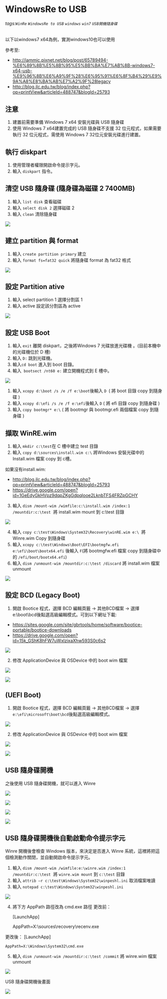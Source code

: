 # WindowsRe to USB
###### tags:`WinRe` `WindowsRe to USB` `windows` `win7` `USB開機隨身碟`
以下以windows7 x64為例，實測windows10也可以使用

參考至:
 - http://iammic.pixnet.net/blog/post/65789494-%E6%89%8B%E5%8B%95%E5%BB%BA%E7%AB%8B-windows7-x64-usb-%E9%96%8B%E6%A9%9F%28%E6%95%91%E6%8F%B4%29%E9%9A%A8%E8%BA%AB%E7%A2%9F%28legacy
  - http://blog.ilc.edu.tw/blog/index.php?op=printView&articleId=488747&blogId=25793

## 注意

1.  建置前需要準備 Windows 7 x64 安裝光碟與 USB 隨身碟
2.  使用 Windows 7 x64建置完成的 USB 隨身碟不支援 32 位元程式，如果需要執行 32 位元程式，需使用 Windows 7 32位元安裝光碟進行建置。

## 執行 diskpart

1.  使用管理者權限開啟命令提示字元。
2.  輸入 `diskpart` 指令。

## 清空 USB 隨身碟 (隨身碟為磁碟 2 7400MB)

1.  輸入 `list disk` 查看磁碟
2.  輸入 `select disk 2` 選擇磁碟 2
3.  輸入 `clean` 清除隨身碟

![](https://lh6.googleusercontent.com/Ut5s9N3mULsGLhIqI_3e-VJrwYPRnAflOWOQ67CdErApqmUgRLbQ_d8TvbjM722OVntHQXdnxrayIUDSa_1HuBjSMbgV9P56F8deVCkXToaOSpZQonu6olU4GH8V5T1sFB05cH1R)

## 建立 partition 與 format

1.  輸入 `create partition primary` 建立
2.  輸入 `format fs=fat32 quick` 將隨身碟 format 為 fat32 格式



![](https://lh4.googleusercontent.com/X5eIZYExS8PR7HVw7nGSmogfkxjE_n9imkTDWBRHo9kfbHkG3gFbiw3-prVXxbf0qqb5ThJLAb_kZpwVbyDZil9KA2F_Hq9-hQ6O2WDbQcTOU2SLI-9YZ8czWMWCntCrdHVJAMw1)

## 設定 Partition ative

1.  輸入 select partition 1 選擇分割區 1
2.  輸入 active 設定該分割區為 active


![](https://lh5.googleusercontent.com/PeF-5wDuaCLWgDfKR82dI6h9A6fea9upYHm78iuPcgEUaRbBLK9KRU-JpLgu68TnSUPIfObDB0GUKRetSAxHcJXB3tyB3ByUroxGVH84KQ-GMnpnuoGssxxCCekxLW3BGJB7Ndey)

## 設定 USB Boot

1.  輸入 `exit` 離開 diskpart，之後將Windows 7 光碟放進光碟機 。(目前本機中的光碟機位於 D 槽)
2.  輸入 `D:` 跳到光碟機。
3. 輸入`cd boot` 進入到 boot 目錄。
4. 輸入` bootsect /nt60 e:` 建立開機程式到 E 槽中。


![](https://lh3.googleusercontent.com/2XR9WxMAflRcfE6qjmC2WmgpVRwilkbzXi5CIWaYXOoH0_SLCF2gXk5JXcObIRiK7i_M8brGP-HrshWq1Noaymiu601s2rrgEpN-naKhtqKB2oMMpmQWH3NUnxvUrAH1yUzfGA5-)



1.  輸入 `xcopy d:\boot /s /e /f e:\boot`後輸入 `D `( 將 boot 目錄 copy 到隨身碟 )
2.  輸入 `xcopy d:\efi /s /e /f e:\efi`後輸入 `D` ( 將 efi 目錄 copy 到隨身碟 )
3.  輸入 `copy bootmgr* e:\` ( 將 bootmgr 與 bootmgr.efi 兩個檔案 copy 到隨身碟 )

## 擷取 WinRE.wim

1.  輸入 `mkdir c:\test`在 C 槽中建立 test 目錄
2.  輸入 `copy d:\sources\install.wim c:\` 將Windows 安裝光碟中的 Install.wim 檔案 copy 到 c槽。

如果沒有install.wim:

 - http://blog.ilc.edu.tw/blog/index.php?op=printView&articleId=488747&blogId=25793
 - https://drive.google.com/open?id=1GeEdyGkHVpz9dqpZKgGdpqlooe2LknbTFS4FRZpGCHY

3.  輸入 `dism /mount-wim /wimfile:c:\install.wim /index:1 /mountdir:c:\test`  將 install.wim mount 到 c:\test 目錄



![](https://lh4.googleusercontent.com/MtRAzhYsgzcb4pv2edHpGbvYJL-eCX4gORz2Bb7jmvA2D-8Bab1g1dw4oy7AoG871M1PXQRfmILeZsgB9X-hmtTjq3hUT0gg7achetZ7LiI5BAUH_Ttnw0kdWOud5hy3VrvHp6i6)



4.  輸入 `copy c:\test\Windows\System32\Recovery\winRE.wim e:\ `將 Winre.wim Copy 到隨身碟
5.  輸入 `xcopy c:\test\Windows\Boot\EFI\bootmgfw.efi e:\efi\boot\bootx64.efi` 後輸入 `F`(將 bootmgfw.efi 檔案 copy 到隨身碟中的 `/efi/boot/bootx64.efi`)
6.  輸入 `dism /unmount-wim /mountdir:c:\test /discard` 將 install.wim 檔案 unmount



![](https://lh3.googleusercontent.com/SiSEwrjdfplIy_rOlKhLdH_sumWtxH1PXHOlKjV-4kphg94twEZ9RbpOo2LzDAdVFpicWy_whPfaxUPUso8qNYCPl4rj_bCsY1Fa-voW-u2ihtXu5xpzaReRCPNVzGCWjtlYEV4t)

## 設定 BCD (Legacy Boot)

1.  開啟 Bootice 程式，選擇 BCD 編輯頁籤 -> 其他BCD檔案 -> 選擇 e:\boot\bcd後點選高級編輯模式。可到以下網址下載:

 - https://sites.google.com/site/gbrtools/home/software/bootice-portable/bootice-downloads
 - https://drive.google.com/open?id=15k_GShK8hFW7uWxlzixaXhw593S0c6s2

![](https://lh4.googleusercontent.com/oKfwMKl7DOoNQHC9UNjVrItj-pxRc3I_UEX3Vv6FXEDbpvBlev8l-vt92EOCghyfSDdq13y-bIIbUZIQxhR4NS0kxBYKjh_MHxCXjTvHWA8W6ETq_r94f2QXbRLObl6ood-JgirM)



2.  修改 ApplicationDevice 與 OSDevice 中的 boot wim 檔案

![](https://lh3.googleusercontent.com/mAMmVbVYHj671Ina5CM-qVa7MDjrpiE0b30UDenTs3GLevLyvebco7NY1IqBbKT8kerDpm5knj-9c3nb2lXKyo6kNEX_WHL3MbTG_jEngvKIWSz7QVbwDEBvvouLdPA5zP4GuI2z)

![](https://lh4.googleusercontent.com/xu6lTpcfiNV64SRNx9NJCDzjidSSltHq17TuGtaHA0Nemm3gjZi3DyoAgy9UXR21s_FlD4IiExd3QjIPLM7ui4Y61vKQACcP_M64XoPxB5ON4o868KDPfFVUuGU_s07a5x8GN502)

## (UEFI Boot)

1.  開啟 Bootice 程式，選擇 BCD 編輯頁籤 -> 其他BCD檔案 -> 選擇 `e:\efi\microsoft\boot\bcd`後點選高級編輯模式。

![](https://lh6.googleusercontent.com/cDHPnA40aV4999ufjseNmVuB-5yQn4Xrd2nHOvkQNC6BOQ7wYsg8CNlIVR2ujkKDb6nU06xX1TPNluzVUwkvXNjPwmG_95_kLHNXGQ4zVTSox9XYkN9DczZ5CyonIaX_NtvPZa4e)

2.  修改 ApplicationDevice 與 OSDevice 中的 boot wim 檔案

![](https://lh4.googleusercontent.com/T365XkijxK793L1L_PM_OPD-TEwWMsSawR-yYYGeiqAhzv2nVqqq5t8xewlD24KdS2SXflkiInhUqkfqgfNtTC_WwKRWfD9AIZeD9XnvlliJfAUmGYCHES-xJ6hg369ydhuRdbbG)



![](https://lh3.googleusercontent.com/Asmday1bczUdI7TYrKeK8y27UWyXIA4azCLvujRZ_MZlUrdwnpivV3QuICvslnFru-0gq9p-i05_BAkLUIz4nxBxFrj8brHRvoCKYCcQ250WXX4UDXJ0i_Rpbd6Lqed7JuAjfiCm)

## USB 隨身碟開機

之後使用 USB 隨身碟開機，就可以進入 Winre

![](https://lh4.googleusercontent.com/lcc0mNOEeH44e1W6EshYdfTWgg3ahj1VIq6qxjzWmw9s2gyiG1bzjdLrgqUPxzNlMoSHR2bxgKO5LYUsrnArb0fG_afReoTiOJtFLoiJJ9Orz5l6VA970omxYf_dtulXHi-hcrQN)

![](https://lh4.googleusercontent.com/pL4QqaWYWMznJvazXLoc2kSxCGCQ0b4oYX52RBjQvFXaWA4aC6gH1xmF3LaEV5JYFgI0Ps-0XPmDzCgkInDWDbfKQ4_ETOmZJcivuwHoqcR_XWFRbqc7huTVMG4UoH5IyCanaEqc)

![](https://lh5.googleusercontent.com/XoQZVl2VU9EmxltXWdGRiwGx39GaG1N9trlcZM9yLT-Wgvxm6knLb_WFVxE07mwOdlkI-USsA3G4RgPaNoe3syxzNaAyRrPbZ9XONOVXpUtIP46uSbLgnE2VtsG4mxElr_RLA1my)



![](https://lh4.googleusercontent.com/ygXgUH-nfkkZuCnjziG9vQndXlbcjtyj9cMmFdLkADC5mQWhLgPC-ChbZ2fLYva8OniTm9E9YDxgn4-s92QJVcFfzhk7CzHc-RAy5r5aGNmJkA-IAceGKQOezPrw5DZ__7_l8epd)

## USB 隨身碟開機後自動啟動命令提示字元

Winre 開機後會檢查 Windows 版本，來決定是否進入 Winre 系統，這裡將把這個檢測動作關閉，並自動開啟命令提示字元。



1.  輸入 `dism /mount-wim /wimfile:e:\winre.wim /index:1 /mountdir:c:\test`  將 `winre.wim mount` 到 `c:\test` 目錄
2.  輸入 `attrib –r c:\test\Windows\System32\winpeshl.ini` 取消檔案唯讀
3.  輸入 `notepad c:\test\Windows\System32\winpeshl.ini`

![](https://lh6.googleusercontent.com/pM5hSwN2lMRlSiuM86VJREsDQ9KmQlyvmxh7oF4E0Clf0lPk5boVfyr2A9Zg4dy6a0Xxuvlp_8GlVKfXxLN_deEzMUDaxWD6qx3FbkkqfpGfcwxgYfQpy9x2s5pqPgizhWl06YiX)

4.  將下方 AppPath 路徑改為 cmd.exe 路徑
更改前：

    [LaunchApp]

    AppPath=X:\sources\recovery\recenv.exe

更改後：
    [LaunchApp]

    AppPath=X:\Windows\System32\cmd.exe

5.  輸入 `dism /unmount-wim /mountdir:c:\test /commit` 將 winre.wim 檔案 unmount



![](https://lh5.googleusercontent.com/cB4k29VgDyj2xOUhxCu0EO7Q9VkfP4jMiZx8MDvM-gGPGZ6S6j_jEZK95our9YGdIrXeoTB3AH4-twtyUVOMsxOLWDlPIE-QwEVTfHmSRnmmsWGA1IjHBCLdrADSoT26MfWN5eO-)



USB 隨身碟開機後畫面



![](https://lh6.googleusercontent.com/b-wfdiwiSc2v0-lI_OLcmZVWq803HL9Hvg4EfXjBeM02nK_mnNB7LS8KjQbZ9-B5fVhlyRdgONrUSHsTU76GD6KA0SnaDWThkUWgHkC1-b-duKsYz1ZhLQcK4cnzss8q43ihM3tc)